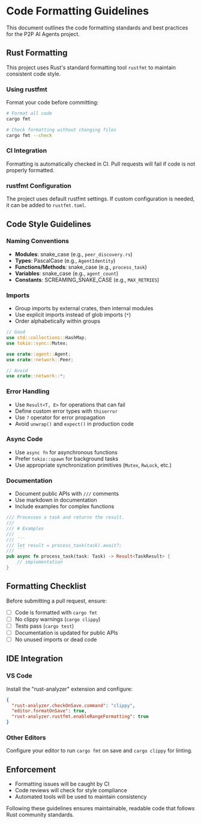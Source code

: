 # Code Formatting Guidelines

This document outlines the code formatting standards and best practices for the P2P AI Agents project.

## Rust Formatting

This project uses Rust's standard formatting tool `rustfmt` to maintain consistent code style.

### Using rustfmt

Format your code before committing:

```bash
# Format all code
cargo fmt

# Check formatting without changing files
cargo fmt --check
```

### CI Integration

Formatting is automatically checked in CI. Pull requests will fail if code is not properly formatted.

### rustfmt Configuration

The project uses default rustfmt settings. If custom configuration is needed, it can be added to `rustfmt.toml`.

## Code Style Guidelines

### Naming Conventions

- **Modules**: snake_case (e.g., `peer_discovery.rs`)
- **Types**: PascalCase (e.g., `AgentIdentity`)
- **Functions/Methods**: snake_case (e.g., `process_task`)
- **Variables**: snake_case (e.g., `agent_count`)
- **Constants**: SCREAMING_SNAKE_CASE (e.g., `MAX_RETRIES`)

### Imports

- Group imports by external crates, then internal modules
- Use explicit imports instead of glob imports (`*`)
- Order alphabetically within groups

```rust
// Good
use std::collections::HashMap;
use tokio::sync::Mutex;

use crate::agent::Agent;
use crate::network::Peer;

// Avoid
use crate::network::*;
```

### Error Handling

- Use `Result<T, E>` for operations that can fail
- Define custom error types with `thiserror`
- Use `?` operator for error propagation
- Avoid `unwrap()` and `expect()` in production code

### Async Code

- Use `async fn` for asynchronous functions
- Prefer `tokio::spawn` for background tasks
- Use appropriate synchronization primitives (`Mutex`, `RwLock`, etc.)

### Documentation

- Document public APIs with `///` comments
- Use markdown in documentation
- Include examples for complex functions

```rust
/// Processes a task and returns the result.
///
/// # Examples
///
/// ```
/// let result = process_task(task).await?;
/// ```
pub async fn process_task(task: Task) -> Result<TaskResult> {
    // implementation
}
```

## Formatting Checklist

Before submitting a pull request, ensure:

- [ ] Code is formatted with `cargo fmt`
- [ ] No clippy warnings (`cargo clippy`)
- [ ] Tests pass (`cargo test`)
- [ ] Documentation is updated for public APIs
- [ ] No unused imports or dead code

## IDE Integration

### VS Code

Install the "rust-analyzer" extension and configure:

```json
{
  "rust-analyzer.checkOnSave.command": "clippy",
  "editor.formatOnSave": true,
  "rust-analyzer.rustfmt.enableRangeFormatting": true
}
```

### Other Editors

Configure your editor to run `cargo fmt` on save and `cargo clippy` for linting.

## Enforcement

- Formatting issues will be caught by CI
- Code reviews will check for style compliance
- Automated tools will be used to maintain consistency

Following these guidelines ensures maintainable, readable code that follows Rust community standards.